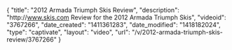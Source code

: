 {
    "title": "2012 Armada Triumph Skis Review",
    "description": "http:\/\/www.skis.com Review for the 2012 Armada Triumph Skis",
    "videoid": "3767266",
    "date_created": "1411361283",
    "date_modified": "1418182024",
    "type": "captivate",
    "layout": "video",
    "url": "\/v\/2012-armada-triumph-skis-review\/3767266"
}